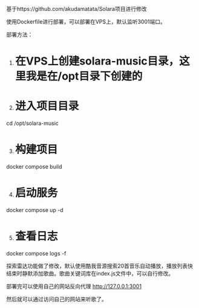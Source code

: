基于https://github.com/akudamatata/Solara项目进行修改

使用Dockerfile进行部署，可以部署在VPS上，默认监听3001端口。

部署方法：
1. # 在VPS上创建solara-music目录，这里我是在/opt目录下创建的

2. # 进入项目目录

cd /opt/solara-music

3. # 构建项目
docker compose build

4. # 启动服务
docker compose up -d

5. # 查看日志
docker compose logs -f

探索雷达功能做了修改，默认使用酷我音源搜索20首音乐自动播放，播放列表快结束时静默添加歌曲。歌曲关键词库在index.js文件中，可以自行修改。

部署完可以使用自己的网站反向代理 http://127.0.0.1:3001

然后就可以通过访问自己的网站来听歌了。
